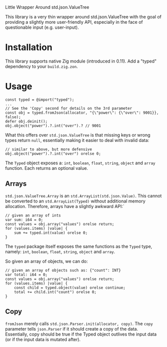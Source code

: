 Little Wrapper Around std.json.ValueTree

This library is a very thin wrapper around std.json.ValueTree with the goal of providing a slightly more user-friendly API, especially in the face of questionable input (e.g. user-input).

# Installation
This library supports native Zig module (introduced in 0.11). Add a "typed" dependency to your `build.zig.zon`.

# Usage
```zig
const typed = @import("typed");
...
// See the 'Copy' second for details on the 3rd parameter
const obj = typed.fromJson(allocator, "{\"power\": {\"over\": 9001}}, false);
defer obj.deinit();
obj.object("power").?.int("over").? // 9001
```

What this offers over `std.json.ValueTree` is that missing keys or wrong types return `null`, essentially making it easier to deal with invalid data:

```zig
// similar to above, but more defensive
obj.object("power").?.int("over") orelse 0;
```

The `Typed` object exposes a: `int`, `boolean`, `float`, `string`, `object` and `array` function. Each returns an optional value.

## Arrays
`std.json.ValueTree.Array` is an `std.ArrayList(std.json.Value)`. This cannot be converted to an `std.ArrayList(Typed)` without additional memory allocation. Therefore, arrays have a slightly awkward API:`

```zig
// given an array of ints
var sum: i64 = 0;
const values = obj.array("values") orelse return;
for (values.items) |value| {
    sum += typed.int(value) orelse 0;
}
```

The `typed` package itself exposes the same functions as the `Typed` type, namely: `int`, `boolean`, `float`, `string`, `object` and `array`.

So given an array of objects, we can do:

```zig
// given an array of objects such as: {"count": INT}
var total: i64 = 0;
const values = obj.array("values") orelse return;
for (values.items) |value| {
    const child = typed.object(value) orelse continue;
    total += child.int("count") orelse 0;
}
```

## Copy
`fromJson` merely calls `std.json.Parser.init(allocator, copy)`. The `copy` parameter tells `json.Parser` if it should create a copy of the data. Essentially, copy should be true if the Typed object outlives the input data (or if the input data is mutated after).
